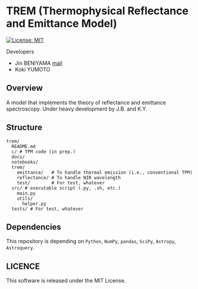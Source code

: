 # TREM (Thermophysical Reflectance and Emittance Model)
[![License: MIT](https://img.shields.io/badge/License-MIT-yellow.svg)](https://opensource.org/licenses/MIT)

Developers
- Jin BENIYAMA [mail](mailto:jinbeniyama@gmail.com)
- Koki YUMOTO

## Overview
A model that implements the theory of reflectance and emittance spectroscopy.
Under heavy development by J.B. and K.Y.

## Structure
```
trem/
  README.md
  c/ # TPM code (in prep.)
  docs/
  notebooks/
  trem/ 
    emittance/   # To handle thermal emission (i.e., conventional TPM)
    reflectance/ # To handle NIR wavelength
    test/        # For test, whatever
  src/ # executable script (.py, .sh, etc.)
    main.py
    utils/
      helper.py
  tests/ # For test, whatever
```

## Dependencies
This repository is depending on `Python`, `NumPy`, `pandas`, `SciPy`, `Astropy`, `Astroquery`.

## LICENCE
This software is released under the MIT License.
